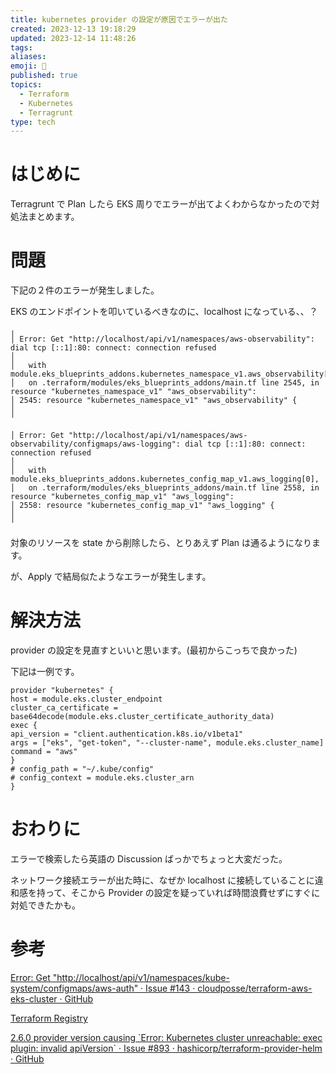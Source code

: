 ```yaml
---
title: kubernetes provider の設定が原因でエラーが出た
created: 2023-12-13 19:18:29
updated: 2023-12-14 11:48:26
tags: 
aliases: 
emoji: 🤖
published: true
topics:
  - Terraform
  - Kubernetes
  - Terragrunt
type: tech
---
```

# はじめに

Terragrunt で Plan したら EKS 周りでエラーが出てよくわからなかったので対処法まとめます。

# 問題

下記の２件のエラーが発生しました。

EKS のエンドポイントを叩いているべきなのに、localhost になっている、、？

```shell
╷
│ Error: Get "http://localhost/api/v1/namespaces/aws-observability": dial tcp [::1]:80: connect: connection refused
│
│   with module.eks_blueprints_addons.kubernetes_namespace_v1.aws_observability[0],
│   on .terraform/modules/eks_blueprints_addons/main.tf line 2545, in resource "kubernetes_namespace_v1" "aws_observability":
│ 2545: resource "kubernetes_namespace_v1" "aws_observability" {
│
╵
```
```shell
│ Error: Get "http://localhost/api/v1/namespaces/aws-observability/configmaps/aws-logging": dial tcp [::1]:80: connect: connection refused
│
│   with module.eks_blueprints_addons.kubernetes_config_map_v1.aws_logging[0],
│   on .terraform/modules/eks_blueprints_addons/main.tf line 2558, in resource "kubernetes_config_map_v1" "aws_logging":
│ 2558: resource "kubernetes_config_map_v1" "aws_logging" {
│
╵
```

対象のリソースを state から削除したら、とりあえず Plan は通るようになります。

が、Apply で結局似たようなエラーが発生します。

# 解決方法

provider の設定を見直すといいと思います。(最初からこっちで良かった)

下記は一例です。

```hcl
provider "kubernetes" {
host = module.eks.cluster_endpoint
cluster_ca_certificate = base64decode(module.eks.cluster_certificate_authority_data)
exec {
api_version = "client.authentication.k8s.io/v1beta1"
args = ["eks", "get-token", "--cluster-name", module.eks.cluster_name]
command = "aws"
}
# config_path = "~/.kube/config"
# config_context = module.eks.cluster_arn
}
```
# おわりに

エラーで検索したら英語の Discussion ばっかでちょっと大変だった。

ネットワーク接続エラーが出た時に、なぜか localhost に接続していることに違和感を持って、そこから Provider の設定を疑っていれば時間浪費せずにすぐに対処できたかも。

# 参考

[Error: Get "http://localhost/api/v1/namespaces/kube-system/configmaps/aws-auth" · Issue #143 · cloudposse/terraform-aws-eks-cluster · GitHub](https://github.com/cloudposse/terraform-aws-eks-cluster/issues/143)

[Terraform Registry](https://registry.terraform.io/providers/hashicorp/kubernetes/latest/docs)

[2.6.0 provider version causing \`Error: Kubernetes cluster unreachable: exec plugin: invalid apiVersion\` · Issue #893 · hashicorp/terraform-provider-helm · GitHub](https://github.com/hashicorp/terraform-provider-helm/issues/893)
